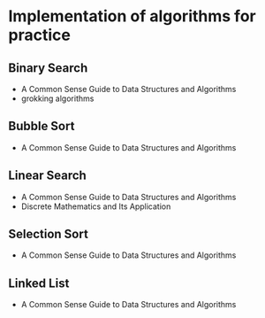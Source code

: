 # Implementation of algorithms for practice

## Binary Search
- A Common Sense Guide to Data Structures and Algorithms
- grokking algorithms

## Bubble Sort
- A Common Sense Guide to Data Structures and Algorithms

## Linear Search
- A Common Sense Guide to Data Structures and Algorithms
- Discrete Mathematics and Its Application

## Selection Sort
- A Common Sense Guide to Data Structures and Algorithms

## Linked List
- A Common Sense Guide to Data Structures and Algorithms
